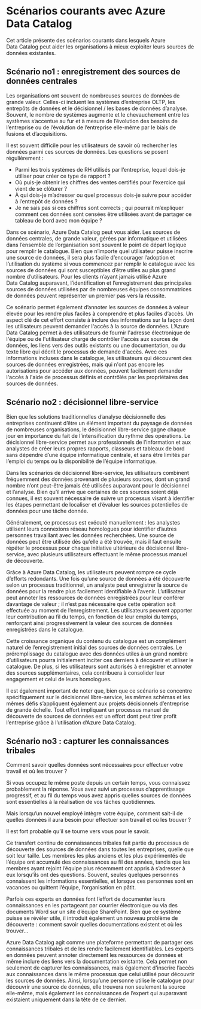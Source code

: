 <properties
   pageTitle="Scénarios courants avec Azure Data Catalog"
   description="Étudiez les scénarios courants avec Azure Data Catalog : l’enregistrement, l’enrichissement, l’exploration, la compréhension et l’utilisation de sources de données, ainsi que la suppression des métadonnées des sources de données."
   services="data-catalog"
   documentationCenter=""
   authors="steelanddata"
   manager="NA"
   editor=""
   tags=""/>

<tags
   ms.service="data-catalog"
   ms.devlang="NA"
   ms.topic="article"
   ms.tgt_pltfrm="NA"
   ms.workload="data-catalog"
   ms.date="07/31/2015"
   ms.author="maroche"/>



# Scénarios courants avec Azure Data Catalog

Cet article présente des scénarios courants dans lesquels Azure Data Catalog peut aider les organisations à mieux exploiter leurs sources de données existantes.

## Scénario no1 : enregistrement des sources de données centrales

Les organisations ont souvent de nombreuses sources de données de grande valeur. Celles-ci incluent les systèmes d’entreprise OLTP, les entrepôts de données et le décisionnel / les bases de données d’analyse. Souvent, le nombre de systèmes augmente et le chevauchement entre les systèmes s’accentue au fur et à mesure de l’évolution des besoins de l’entreprise ou de l’évolution de l’entreprise elle-même par le biais de fusions et d’acquisitions.

Il est souvent difficile pour les utilisateurs de savoir où rechercher les données parmi ces sources de données. Les questions se posent régulièrement :

- Parmi les trois systèmes de RH utilisés par l’entreprise, lequel dois-je utiliser pour créer ce type de rapport ?
- Où puis-je obtenir les chiffres des ventes certifiés pour l’exercice qui vient de se clôturer ?
- À qui dois-je m’adresser ou quel processus dois-je suivre pour accéder à l’entrepôt de données ?
- Je ne sais pas si ces chiffres sont corrects ; qui pourrait m’expliquer comment ces données sont censées être utilisées avant de partager ce tableau de bord avec mon équipe ?

Dans ce scénario, Azure Data Catalog peut vous aider. Les sources de données centrales, de grande valeur, gérées par informatique et utilisées dans l’ensemble de l’organisation sont souvent le point de départ logique pour remplir le catalogue. Bien que n’importe quel utilisateur puisse inscrire une source de données, il sera plus facile d’encourager l’adoption et l’utilisation du système si vous commencez par remplir le catalogue avec les sources de données qui sont susceptibles d’être utiles au plus grand nombre d’utilisateurs. Pour les clients n’ayant jamais utilisé Azure Data Catalog auparavant, l’identification et l’enregistrement des principales sources de données utilisées par de nombreuses équipes consommatrices de données peuvent représenter un premier pas vers la réussite.

Ce scénario permet également d’annoter les sources de données à valeur élevée pour les rendre plus faciles à comprendre et plus faciles d’accès. Un aspect clé de cet effort consiste à inclure des informations sur la façon dont les utilisateurs peuvent demander l'accès à la source de données. L’Azure Data Catalog permet à des utilisateurs de fournir l'adresse électronique de l'équipe ou de l'utilisateur chargé de contrôler l'accès aux sources de données, les liens vers des outils existants ou une documentation, ou du texte libre qui décrit le processus de demande d'accès. Avec ces informations incluses dans le catalogue, les utilisateurs qui découvrent des sources de données enregistrées, mais qui n'ont pas encore les autorisations pour accéder aux données, peuvent facilement demander l'accès à l'aide de processus définis et contrôlés par les propriétaires des sources de données.

## Scénario no2 : décisionnel libre-service

Bien que les solutions traditionnelles d’analyse décisionnelle des entreprises continuent d’être un élément important du paysage de données de nombreuses organisations, le décisionnel libre-service gagne chaque jour en importance du fait de l’intensification du rythme des opérations. Le décisionnel libre-service permet aux professionnels de l’information et aux analystes de créer leurs propres rapports, classeurs et tableaux de bord sans dépendre d’une équipe informatique centrale, et sans être limités par l’emploi du temps ou la disponibilité de l’équipe informatique.

Dans les scénarios de décisionnel libre-service, les utilisateurs combinent fréquemment des données provenant de plusieurs sources, dont un grand nombre n’ont peut-être jamais été utilisées auparavant pour le décisionnel et l’analyse. Bien qu’il arrive que certaines de ces sources soient déjà connues, il est souvent nécessaire de suivre un processus visant à identifier les étapes permettant de localiser et d’évaluer les sources potentielles de données pour une tâche donnée.

Généralement, ce processus est exécuté manuellement : les analystes utilisent leurs connexions réseau homologues pour identifier d’autres personnes travaillant avec les données recherchées. Une source de données peut être utilisée dès qu’elle a été trouvée, mais il faut ensuite répéter le processus pour chaque initiative ultérieure de décisionnel libre-service, avec plusieurs utilisateurs effectuant le même processus manuel de découverte.

Grâce à Azure Data Catalog, les utilisateurs peuvent rompre ce cycle d’efforts redondants. Une fois qu’une source de données a été découverte selon un processus traditionnel, un analyste peut enregistrer la source de données pour la rendre plus facilement identifiable à l’avenir. L’utilisateur peut annoter les ressources de données enregistrées pour leur conférer davantage de valeur ; il n’est pas nécessaire que cette opération soit effectuée au moment de l’enregistrement. Les utilisateurs peuvent apporter leur contribution au fil du temps, en fonction de leur emploi du temps, renforçant ainsi progressivement la valeur des sources de données enregistrées dans le catalogue.

Cette croissance organique du contenu du catalogue est un complément naturel de l’enregistrement initial des sources de données centrales. Le préremplissage du catalogue avec des données utiles à un grand nombre d’utilisateurs pourra initialement inciter ces derniers à découvrir et utiliser le catalogue. De plus, si les utilisateurs sont autorisés à enregistrer et annoter des sources supplémentaires, cela contribuera à consolider leur engagement et celui de leurs homologues.

Il est également important de noter que, bien que ce scénario se concentre spécifiquement sur le décisionnel libre-service, les mêmes schémas et les mêmes défis s’appliquent également aux projets décisionnels d’entreprise de grande échelle. Tout effort impliquant un processus manuel de découverte de sources de données est un effort dont peut tirer profit l’entreprise grâce à l’utilisation d’Azure Data Catalog.

## Scénario no3 : capturer les connaissances tribales

Comment savoir quelles données sont nécessaires pour effectuer votre travail et où les trouver ?

Si vous occupez le même poste depuis un certain temps, vous connaissez probablement la réponse. Vous avez suivi un processus d’apprentissage progressif, et au fil du temps vous avez appris quelles sources de données sont essentielles à la réalisation de vos tâches quotidiennes.

Mais lorsqu’un nouvel employé intègre votre équipe, comment sait-il de quelles données il aura besoin pour effectuer son travail et où les trouver ?

Il est fort probable qu’il se tourne vers vous pour le savoir.

Ce transfert continu de connaissances tribales fait partie du processus de découverte des sources de données dans toutes les entreprises, quelle que soit leur taille. Les membres les plus anciens et les plus expérimentés de l’équipe ont accumulé des connaissances au fil des années, tandis que les membres ayant rejoint l’équipe plus récemment ont appris à s’adresser à eux lorsqu’ils ont des questions. Souvent, seules quelques personnes connaissent les informations essentielles, et lorsque ces personnes sont en vacances ou quittent l’équipe, l’organisation en pâtit.

Parfois ces experts en données font l’effort de documenter leurs connaissances en les partageant par courrier électronique ou via des documents Word sur un site d’équipe SharePoint. Bien que ce système puisse se révéler utile, il introduit également un nouveau problème de découverte : comment savoir quelles documentations existent et où les trouver...

Azure Data Catalog agit comme une plateforme permettant de partager ces connaissances tribales et de les rendre facilement identifiables. Les experts en données peuvent annoter directement les ressources de données et même inclure des liens vers la documentation existante. Cela permet non seulement de capturer les connaissances, mais également d’inscrire l’accès aux connaissances dans le même processus que celui utilisé pour découvrir les sources de données. Ainsi, lorsqu’une personne utilise le catalogue pour découvrir une source de données, elle trouvera non seulement la source elle-même, mais également les connaissances de l’expert qui auparavant existaient uniquement dans la tête de ce dernier.

<!---HONumber=August15_HO6-->